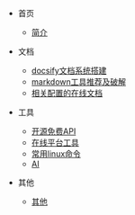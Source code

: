 * 首页

   * [简介](/)
* 文档

   * [docsify文档系统搭建](/create)
   * [markdown工具推荐及破解](/typora)
   * [相关配置的在线文档](/doc)
* 工具

   * [开源免费API](/api)
   * [在线平台工具](/link)
   * [常用linux命令](/linux)
   * [AI](/AI)
* 其他

   * [其他](/other)